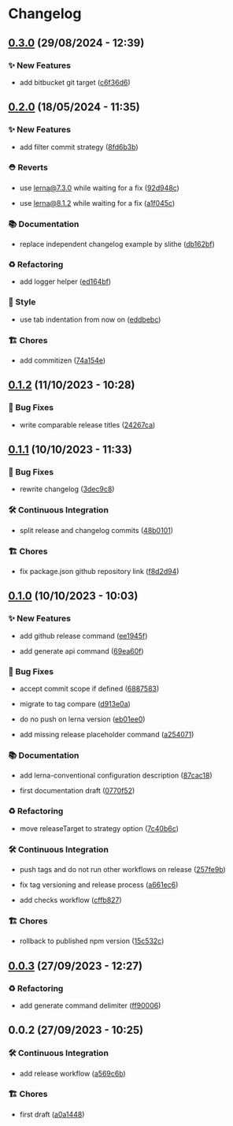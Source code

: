 # Changelog

## [0.3.0](https://github.com/cadgerfeast/vertis/compare/vertis@0.2.0...vertis@0.3.0) (29/08/2024 - 12:39)

### ✨ New Features

- add bitbucket git target ([c6f36d6](https://github.com/cadgerfeast/vertis/commit/c6f36d60118ff7aa041c7923461bb0e8e50f0fbf))

## [0.2.0](https://github.com/cadgerfeast/vertis/compare/vertis@0.1.2...vertis@0.2.0) (18/05/2024 - 11:35)

### ✨ New Features

- add filter commit strategy ([8fd6b3b](https://github.com/cadgerfeast/vertis/commit/8fd6b3baf9c53afa2e7e09115ecc1d02dbd66ce8))

### ⛑️ Reverts

- use lerna@7.3.0 while waiting for a fix ([92d948c](https://github.com/cadgerfeast/vertis/commit/92d948ce3b5ab8636631422b1b56e69704f42306))

- use lerna@8.1.2 while waiting for a fix ([a1f045c](https://github.com/cadgerfeast/vertis/commit/a1f045ca319a9ed24d06a9327918f0b8790f1448))

### 📚 Documentation

- replace independent changelog example by slithe ([db162bf](https://github.com/cadgerfeast/vertis/commit/db162bf7deb23a96cda40b916d73e3e9dc290546))

### ♻️ Refactoring

- add logger helper ([ed164bf](https://github.com/cadgerfeast/vertis/commit/ed164bf0cafb010a9141958a9445b9296d025c44))

### 🎨 Style

- use tab indentation from now on ([eddbebc](https://github.com/cadgerfeast/vertis/commit/eddbebc8c6d8d9a7a2e0270c2ef227534ff323cd))

### 🏗 Chores

- add commitizen ([74a154e](https://github.com/cadgerfeast/vertis/commit/74a154ebdec28e38302915fcbabbdabbd28fdb31))

## [0.1.2](https://github.com/cadgerfeast/vertis/compare/vertis@0.1.1...vertis@0.1.2) (11/10/2023 - 10:28)

### 🐛 Bug Fixes

- write comparable release titles ([24267ca](https://github.com/cadgerfeast/vertis/commit/24267cab3831ea1c85ba0c9656cc1741e49adde2))

## [0.1.1](https://github.com/cadgerfeast/vertis/compare/vertis@0.1.0...vertis@0.1.1) (10/10/2023 - 11:33)

### 🐛 Bug Fixes

- rewrite changelog ([3dec9c8](https://github.com/cadgerfeast/vertis/commit/3dec9c8166d9a2cbd644a7ebb4286e4f4f8b0512))

### 🛠️ Continuous Integration

- split release and changelog commits ([48b0101](https://github.com/cadgerfeast/vertis/commit/48b0101749f52d8263706192335ad12e9f735723))

### 🏗 Chores

- fix package.json github repository link ([f8d2d94](https://github.com/cadgerfeast/vertis/commit/f8d2d945cd1bf75fefc054c71ecf3da112c9fa7e))

## [0.1.0](https://github.com/cadgerfeast/vertis/compare/vertis@0.0.3...vertis@0.1.0) (10/10/2023 - 10:03)

### ✨ New Features

- add github release command ([ee1945f](https://github.com/cadgerfeast/vertis/commit/ee1945f8facf8228bf2dadd90261f5b6dfcf6b95))

- add generate api command ([69ea60f](https://github.com/cadgerfeast/vertis/commit/69ea60fa84684a09dac6e88d19c2af224e7a5112))

### 🐛 Bug Fixes

- accept commit scope if defined ([6887583](https://github.com/cadgerfeast/vertis/commit/6887583a931cc5c210bdaf69b4a04364533907c2))

- migrate to tag compare ([d913e0a](https://github.com/cadgerfeast/vertis/commit/d913e0ab4182803d15267aa877883f7b20d5392a))

- do no push on lerna version ([eb01ee0](https://github.com/cadgerfeast/vertis/commit/eb01ee0be3e04d837276adc72a2c210648351286))

- add missing release placeholder command ([a254071](https://github.com/cadgerfeast/vertis/commit/a254071711886196ebdc69e8e058519b2e1d4426))

### 📚 Documentation

- add lerna-conventional configuration description ([87cac18](https://github.com/cadgerfeast/vertis/commit/87cac1891ecffe8f058a3e25f7c9785fd98cf4c5))

- first documentation draft ([0770f52](https://github.com/cadgerfeast/vertis/commit/0770f52d2b5b600ce424c977893bdc81c9dcc5ea))

### ♻️ Refactoring

- move releaseTarget to strategy option ([7c40b6c](https://github.com/cadgerfeast/vertis/commit/7c40b6c8f4a3202f389afb45d26786dcc51e50a9))

### 🛠️ Continuous Integration

- push tags and do not run other workflows on release ([257fe9b](https://github.com/cadgerfeast/vertis/commit/257fe9b9e2c00a50571c6d044b33c5182b467c07))

- fix tag versioning and release process ([a661ec6](https://github.com/cadgerfeast/vertis/commit/a661ec6d26db829aa2b27c7f0c4274cec634e707))

- add checks workflow ([cffb827](https://github.com/cadgerfeast/vertis/commit/cffb8273641734cc3e9704c4bd230b719fc3ba94))

### 🏗 Chores

- rollback to published npm version ([15c532c](https://github.com/cadgerfeast/vertis/commit/15c532ca0ffdede6a0df037425ade52fd01fef8c))

## [0.0.3](https://github.com/cadgerfeast/vertis/compare/vertis@0.0.2...vertis@0.0.3) (27/09/2023 - 12:27)

### ♻️ Refactoring

- add generate command delimiter ([ff90006](https://github.com/cadgerfeast/vertis/commit/ff900067862864180a6b0424a04b007c1ef8054d))

## 0.0.2 (27/09/2023 - 10:25)

### 🛠️ Continuous Integration

- add release workflow ([a569c6b](https://github.com/cadgerfeast/vertis/commit/a569c6b702022a6ab19086cb728c29056a5cbfae))

### 🏗 Chores

- first draft ([a0a1448](https://github.com/cadgerfeast/vertis/commit/a0a144858b0c04f3e607aff1ef88d59163784945))
